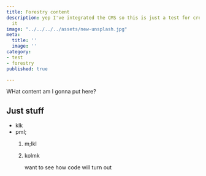```yaml
---
title: Forestry content
description: yep I've integrated the CMS so this is just a test for creating with
  it
image: "../../../../assets/new-unsplash.jpg"
meta:
  title: ''
  image: ''
category:
- test
- forestry
published: true

---
```

WHat content am I gonna put here?

## Just stuff

* klk
* pml;
  1. m;lkl
  2. kolmk

      want to see how code will turn out